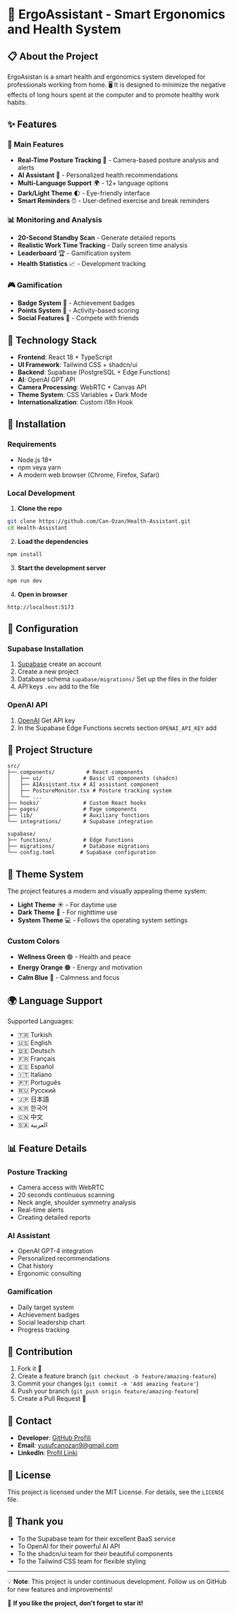# 🏥 ErgoAssistant - Smart Ergonomics and Health System

## 📋 About the Project

ErgoAsistan is a smart health and ergonomics system developed for professionals working from home. 🖥️ It is designed to minimize the negative effects of long hours spent at the computer and to promote healthy work habits.

## ✨ Features

### 🎯 Main Features
- **Real-Time Posture Tracking** 📸 - Camera-based posture analysis and alerts
- **AI Assistant** 🤖 - Personalized health recommendations
- **Multi-Language Support** 🌍 - 12+ language options
- **Dark/Light Theme** 🌓 - Eye-friendly interface
- **Smart Reminders** ⏰ - User-defined exercise and break reminders

### 📊 Monitoring and Analysis
- **20-Second Standby Scan** - Generate detailed reports
- **Realistic Work Time Tracking** - Daily screen time analysis
- **Leaderboard** 🏆 - Gamification system
- **Health Statistics** 📈 - Development tracking

### 🎮 Gamification
- **Badge System** 🏅 - Achievement badges
- **Points System** 🎯 - Activity-based scoring
- **Social Features** 👥 - Compete with friends

## 🚀 Technology Stack

- **Frontend**: React 18 + TypeScript
- **UI Framework**: Tailwind CSS + shadcn/ui
- **Backend**: Supabase (PostgreSQL + Edge Functions)
- **AI**: OpenAI GPT API
- **Camera Processing**: WebRTC + Canvas API
- **Theme System**: CSS Variables + Dark Mode
- **Internationalization**: Custom i18n Hook

## 📱 Installation

### Requirements
- Node.js 18+
- npm veya yarn
- A modern web browser (Chrome, Firefox, Safari)

### Local Development

1. **Clone the repo**
```bash
git clone https://github.com/Can-Ozan/Health-Assistant.git
cd Health-Assistant
```

2. **Load the dependencies**
```bash
npm install
```

3. **Start the development server**
```bash
npm run dev
```

4. **Open in browser**
```
http://localhost:5173
```

## 🔧 Configuration

### Supabase Installation
1. [Supabase](https://supabase.io) create an account
2. Create a new project
3. Database schema `supabase/migrations/` Set up the files in the folder
4. API keys `.env` add to the file

### OpenAI API
1. [OpenAI](https://openai.com) Get API key
2. In the Supabase Edge Functions secrets section `OPENAI_API_KEY` add

## 📂 Project Structure

```
src/
├── components/          # React components
│   ├── ui/             # Basic UI components (shadcn)
│   ├── AIAssistant.tsx # AI assistant component
│   ├── PostureMonitor.tsx # Posture tracking system
│   └── ...
├── hooks/              # Custom React hooks
├── pages/              # Page components
├── lib/                # Auxiliary functions
└── integrations/       # Supabase integration

supabase/
├── functions/          # Edge Functions
├── migrations/         # Database migrations
└── config.toml        # Supabase configuration
```

## 🎨 Theme System

The project features a modern and visually appealing theme system:

- **Light Theme** ☀️ - For daytime use
- **Dark Theme** 🌙 - For nighttime use
- **System Theme** 💻 - Follows the operating system settings

### Custom Colors
- **Wellness Green** 🟢 - Health and peace
- **Energy Orange** 🟠 - Energy and motivation
- **Calm Blue** 🔵 - Calmness and focus

## 🌍 Language Support

Supported Languages:
- 🇹🇷 Turkish
- 🇺🇸 English
- 🇩🇪 Deutsch
- 🇫🇷 Français
- 🇪🇸 Español
- 🇮🇹 Italiano
- 🇵🇹 Português
- 🇷🇺 Русский
- 🇯🇵 日本語
- 🇰🇷 한국어
- 🇨🇳 中文
- 🇸🇦 العربية

## 📊 Feature Details

### Posture Tracking
- Camera access with WebRTC
- 20 seconds continuous scanning
- Neck angle, shoulder symmetry analysis
- Real-time alerts
- Creating detailed reports

### AI Assistant
- OpenAI GPT-4 integration
- Personalized recommendations
- Chat history
- Ergonomic consulting

### Gamification
- Daily target system
- Achievement badges
- Social leadership chart
- Progress tracking

## 🤝 Contribution

1. Fork it 🍴
2. Create a feature branch (`git checkout -b feature/amazing-feature`)
3. Commit your changes (`git commit -m 'Add amazing feature'`)
4. Push your branch (`git push origin feature/amazing-feature`)
5. Create a Pull Request 📝

## 📧 Contact

- **Developer**: [GitHub Profili](https://github.com/Can-Ozan)
- **Email**: yusufcanozan9@gmail.com
- **LinkedIn**: [Profil Linki](https://linkedin.com/in/yusufcanozan)

## 📄 License

This project is licensed under the MIT License. For details, see the `LICENSE` file.

## 🙏 Thank you

- To the Supabase team for their excellent BaaS service
- To OpenAI for their powerful AI API
- To the shadcn/ui team for their beautiful components
- To the Tailwind CSS team for flexible styling

---

💡 **Note**: This project is under continuous development. Follow us on GitHub for new features and improvements!

🌟 **If you like the project, don't forget to star it!**
